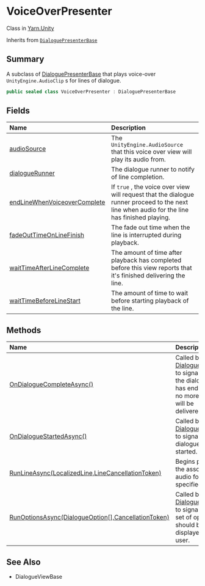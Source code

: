 # VoiceOverPresenter

Class in [Yarn.Unity](/docs/api/csharp/yarn.unity.md)

Inherits from [`DialoguePresenterBase`](/docs/api/csharp/yarn.unity.dialoguepresenterbase.md)

## Summary


A subclass of  <a href="yarn.unity.dialoguepresenterbase.md">DialoguePresenterBase</a>  that plays voice-over
`UnityEngine.AudioClip` s for lines of dialogue.


```csharp
public sealed class VoiceOverPresenter : DialoguePresenterBase
```

## Fields

|Name|Description|
|:---|:---|
|[audioSource](/docs/api/csharp/yarn.unity.voiceoverpresenter.audiosource.md)|The  `UnityEngine.AudioSource`  that this voice over view will play its audio from.|
|[dialogueRunner](/docs/api/csharp/yarn.unity.voiceoverpresenter.dialoguerunner.md)|The dialogue runner to notify of line completion.|
|[endLineWhenVoiceoverComplete](/docs/api/csharp/yarn.unity.voiceoverpresenter.endlinewhenvoiceovercomplete.md)|If  `true` , the voice over view will request that the dialogue runner proceed to the next line when audio for the line has finished playing.|
|[fadeOutTimeOnLineFinish](/docs/api/csharp/yarn.unity.voiceoverpresenter.fadeouttimeonlinefinish.md)|The fade out time when the line is interrupted during playback.|
|[waitTimeAfterLineComplete](/docs/api/csharp/yarn.unity.voiceoverpresenter.waittimeafterlinecomplete.md)|The amount of time after playback has completed before this view reports that it's finished delivering the line.|
|[waitTimeBeforeLineStart](/docs/api/csharp/yarn.unity.voiceoverpresenter.waittimebeforelinestart.md)|The amount of time to wait before starting playback of the line.|

## Methods

|Name|Description|
|:---|:---|
|[OnDialogueCompleteAsync()](/docs/api/csharp/yarn.unity.voiceoverpresenter.ondialoguecompleteasync.md)|Called by the  <a href="yarn.unity.dialoguerunner.md">DialogueRunner</a>  to signal that the dialogue has ended, and no more lines will be delivered.|
|[OnDialogueStartedAsync()](/docs/api/csharp/yarn.unity.voiceoverpresenter.ondialoguestartedasync.md)|Called by the  <a href="yarn.unity.dialoguerunner.md">DialogueRunner</a>  to signal that dialogue has started.|
|[RunLineAsync(LocalizedLine,LineCancellationToken)](/docs/api/csharp/yarn.unity.voiceoverpresenter.runlineasync.md)|Begins playing the associated audio for the specified line.|
|[RunOptionsAsync(DialogueOption[],CancellationToken)](/docs/api/csharp/yarn.unity.voiceoverpresenter.runoptionsasync.md)|Called by the  <a href="yarn.unity.dialoguerunner.md">DialogueRunner</a>  to signal that a set of options should be displayed to the user.|

## See Also

* DialogueViewBase

